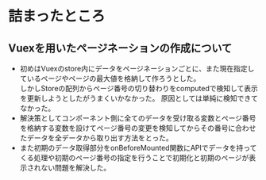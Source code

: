 # 詰まったところ
## Vuexを用いたページネーションの作成について
- 初めはVuexのstore内にデータをページネーションごとに、また現在指定しているページやページの最大値を格納して作ろうとした。<br />
しかしStoreの配列からページ番号の切り替わりをcomputedで検知して表示を更新しようとしたがうまくいかなかった。
原因としては単純に検知できてなかった。
- 解決策としてコンポーネント側に全てのデータを受け取る変数とページ番号を格納する変数を設けてページ番号の変更を検知してからその番号に合わせたデータを全データから取り出す方法をとった。
- また初期のデータ取得部分をonBeforeMounted関数にAPIでデータを持ってくる処理や初期のページ番号の指定を行うことで初期化と初期のページが表示されない問題を解決した。